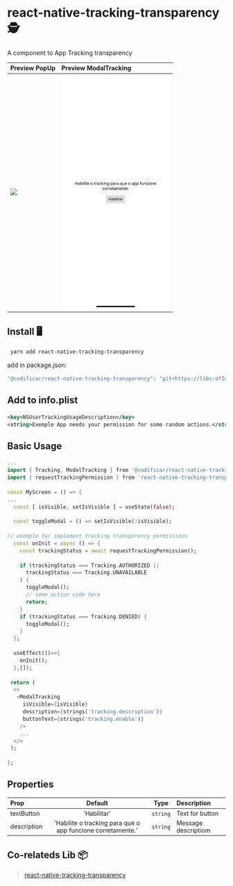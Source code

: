 # react-native-tracking-transparency 🕵️


A component to App Tracking transparency


| Preview PopUp | Preview ModalTracking | 
| :--------- | :---------|
| <img src="https://github.com/mrousavy/react-native-tracking-transparency/raw/master/img/example-1.png" width ="250"/> | <img src=".gitlab/preview.png" width="250" /> |    
 


## Install 🖥

```bash
 yarn add react-native-tracking-transparency
```

add in package.json:

```bash
"@codificar/react-native-tracking-transparency": "git+https://libs:ofImhksJ@git.codificar.com.br/react-components/react-native-tracking-transparency.git",
```

## Add to info.plist
```xml
<key>NSUserTrackingUsageDescription</key>
<string>Exemple App needs your permission for some random actions.</string>
```

## Basic Usage 

```dart
...
import { Tracking, ModalTracking } from '@codificar/react-native-tracking-transparency';
import { requestTrackingPermission } from 'react-native-tracking-transparency';

const MyScreen = () => {
...
  const [ isVisible, setIsVisible ] = useState(false);

  const toggleModal = () => setIsVisible(!isVisible);

// exemple for implement tracking transparency permissions
  const onInit = async () => {
    const trackingStatus = await requestTrackingPermission();

    if (trackingStatus === Tracking.AUTHORIZED ||
	  trackingStatus === Tracking.UNAVAILABLE
    ) {
      toggleModal();
      // some action code here
      return;
    }
    if (trackingStatus === Tracking.DENIED) {
      toggleModal();
    }
  };

  useEffect(()=>{
    onInit();
  },[]);

 return (
  <>
   <ModalTracking
     isVisible={isVisible}
     description={strings('tracking.description')}
     buttonText={strings('tracking.enable')} 
    />
    ...
  </>
 );

};


```

## Properties

| Prop       | Default |   Type   | Description |
| :--------- | :-----: | :------: | :------------------- |
| textButton      |   'Habilitar'    | `string` | Text for button |
| description | 'Habilite o tracking para que o app funcione corretamente.'  | `string` | Message descriptiom |

## Co-relateds Lib 📦

 > [react-native-tracking-transparency](https://github.com/mrousavy/react-native-tracking-transparency)
